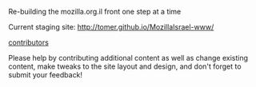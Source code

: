 Re-building the mozilla.org.il front one step at a time

Current staging site: http://tomer.github.io/MozillaIsrael-www/ 

[contributors](https://github.com/tomer/MozillaIsrael-www/graphs/contributors)


Please help by contributing additional content as well as change existing content, make tweaks to the site layout and design, and don't forget to submit your feedback!
